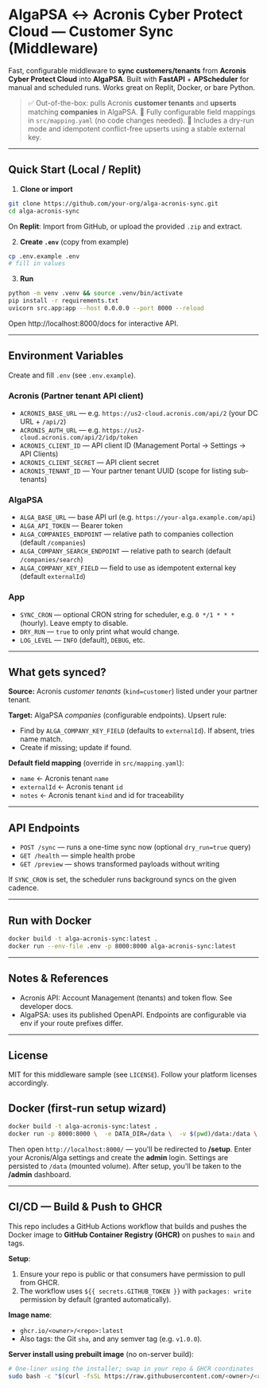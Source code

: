 # AlgaPSA ↔ Acronis Cyber Protect Cloud — Customer Sync (Middleware)

Fast, configurable middleware to **sync customers/tenants** from **Acronis Cyber Protect Cloud** into **AlgaPSA**.
Built with **FastAPI** + **APScheduler** for manual and scheduled runs. Works great on Replit, Docker, or bare Python.

> ✅ Out-of-the-box: pulls Acronis **customer tenants** and **upserts** matching **companies** in AlgaPSA.
> 🔧 Fully configurable field mappings in `src/mapping.yaml` (no code changes needed).
> 🧪 Includes a dry-run mode and idempotent conflict-free upserts using a stable external key.

---

## Quick Start (Local / Replit)

1) **Clone or import**
```bash
git clone https://github.com/your-org/alga-acronis-sync.git
cd alga-acronis-sync
```

On **Replit**: Import from GitHub, or upload the provided `.zip` and extract.

2) **Create `.env`** (copy from example)
```bash
cp .env.example .env
# fill in values
```

3) **Run**
```bash
python -m venv .venv && source .venv/bin/activate
pip install -r requirements.txt
uvicorn src.app:app --host 0.0.0.0 --port 8000 --reload
```

Open http://localhost:8000/docs for interactive API.

---

## Environment Variables

Create and fill `.env` (see `.env.example`).

### Acronis (Partner tenant API client)
- `ACRONIS_BASE_URL` — e.g. `https://us2-cloud.acronis.com/api/2` (your DC URL + `/api/2`)
- `ACRONIS_AUTH_URL` — e.g. `https://us2-cloud.acronis.com/api/2/idp/token`
- `ACRONIS_CLIENT_ID` — API client ID (Management Portal → Settings → API Clients)
- `ACRONIS_CLIENT_SECRET` — API client secret
- `ACRONIS_TENANT_ID` — Your partner tenant UUID (scope for listing sub-tenants)

### AlgaPSA
- `ALGA_BASE_URL` — base API url (e.g. `https://your-alga.example.com/api`)
- `ALGA_API_TOKEN` — Bearer token
- `ALGA_COMPANIES_ENDPOINT` — relative path to companies collection (default `/companies`)
- `ALGA_COMPANY_SEARCH_ENDPOINT` — relative path to search (default `/companies/search`)
- `ALGA_COMPANY_KEY_FIELD` — field to use as idempotent external key (default `externalId`)

### App
- `SYNC_CRON` — optional CRON string for scheduler, e.g. `0 */1 * * *` (hourly). Leave empty to disable.
- `DRY_RUN` — `true` to only print what would change.
- `LOG_LEVEL` — `INFO` (default), `DEBUG`, etc.

---

## What gets synced?

**Source:** Acronis *customer tenants* (`kind=customer`) listed under your partner tenant.

**Target:** AlgaPSA *companies* (configurable endpoints). Upsert rule:
- Find by `ALGA_COMPANY_KEY_FIELD` (defaults to `externalId`). If absent, tries name match.
- Create if missing; update if found.

**Default field mapping** (override in `src/mapping.yaml`):
- `name` ← Acronis tenant `name`
- `externalId` ← Acronis tenant `id`
- `notes` ← Acronis tenant `kind` and id for traceability

---

## API Endpoints

- `POST /sync` — runs a one-time sync now (optional `dry_run=true` query)
- `GET /health` — simple health probe
- `GET /preview` — shows transformed payloads without writing

If `SYNC_CRON` is set, the scheduler runs background syncs on the given cadence.

---

## Run with Docker

```bash
docker build -t alga-acronis-sync:latest .
docker run --env-file .env -p 8000:8000 alga-acronis-sync:latest
```

---

## Notes & References

- Acronis API: Account Management (tenants) and token flow. See developer docs.
- AlgaPSA: uses its published OpenAPI. Endpoints are configurable via env if your route prefixes differ.

---

## License

MIT for this middleware sample (see `LICENSE`). Follow your platform licenses accordingly.



## Docker (first-run setup wizard)

```bash
docker build -t alga-acronis-sync:latest .
docker run -p 8000:8000 \  -e DATA_DIR=/data \  -v $(pwd)/data:/data \  --name alga-acronis-sync alga-acronis-sync:latest
```

Then open `http://localhost:8000/` — you'll be redirected to **/setup**. Enter your Acronis/Alga settings and create the **admin** login.
Settings are persisted to `/data` (mounted volume). After setup, you'll be taken to the **/admin** dashboard.


---

## CI/CD — Build & Push to GHCR

This repo includes a GitHub Actions workflow that builds and pushes the Docker image to **GitHub Container Registry (GHCR)** on pushes to `main` and tags.

**Setup**:
1) Ensure your repo is public or that consumers have permission to pull from GHCR.
2) The workflow uses `${{ secrets.GITHUB_TOKEN }}` with `packages: write` permission by default (granted automatically).

**Image name**:
- `ghcr.io/<owner>/<repo>:latest`
- Also tags: the Git `sha`, and any semver tag (e.g. `v1.0.0`).

**Server install using prebuilt image** (no on-server build):
```bash
# One-liner using the installer; swap in your repo & GHCR coordinates
sudo bash -c "$(curl -fsSL https://raw.githubusercontent.com/<owner>/<repo>/main/scripts/install.sh)" \  --repo https://github.com/<owner>/<repo>.git \  --image-repo ghcr.io/<owner>/<repo> \  --port 8000
```
